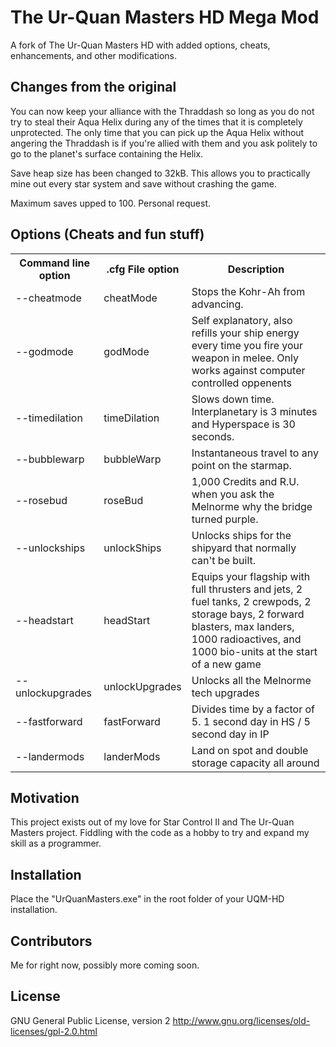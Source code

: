 # The Ur-Quan Masters HD Mega Mod
A fork of The Ur-Quan Masters HD with added options, cheats, enhancements, and other modifications.

## Changes from the original

You can now keep your alliance with the Thraddash so long as you do not try to steal their Aqua Helix during any of the times that it is completely unprotected. The only time that you can pick up the Aqua Helix without angering the Thraddash is if you're allied with them and you ask politely to go to the planet's surface containing the Helix.

Save heap size has been changed to 32kB. This allows you to practically mine out every star system and save without crashing the game.

Maximum saves upped to 100. Personal request.

## Options (Cheats and fun stuff)

<table>
    <tr>
        <th>Command line option</th>
        <th>.cfg File option</th>
        <th>Description</th>
    </tr>
    <tr>
        <td>--cheatmode</td>
        <td>cheatMode</td>
        <td>Stops the Kohr-Ah from advancing.</td>
    </tr>
    <tr>
        <td>--godmode</td>
        <td>godMode</td>
        <td>Self explanatory, also refills your ship energy every time you fire your weapon in melee. 
            Only works against computer controlled oppenents</td>
    </tr>
    <tr>
        <td>--timedilation</td>
        <td>timeDilation</td>
        <td>Slows down time. Interplanetary is 3 minutes and Hyperspace is 30 seconds.</td>
    </tr>
    <tr>
        <td>--bubblewarp</td>
        <td>bubbleWarp</td>
        <td>Instantaneous travel to any point on the starmap.</td>
    </tr>
    <tr>
        <td>--rosebud</td>
        <td>roseBud</td>
        <td>1,000 Credits and R.U. when you ask the Melnorme why the bridge turned purple.</td>
    </tr>
    <tr>
        <td>--unlockships</td>
        <td>unlockShips</td>
        <td>Unlocks ships for the shipyard that normally can't be built.</td>
    </tr>
    <tr>
        <td>--headstart</td>
        <td>headStart</td>
        <td>Equips your flagship with full thrusters and jets, 2 fuel tanks, 2 crewpods, 
						2 storage bays, 2 forward blasters, max landers, 1000 radioactives, and 1000 bio-units
						at the start of a new game</td>
    </tr>
    <tr>
        <td>--unlockupgrades</td>
        <td>unlockUpgrades</td>
        <td>Unlocks all the Melnorme tech upgrades</td>
    </tr>
    <tr>
        <td>--fastforward</td>
        <td>fastForward</td>
        <td>Divides time by a factor of 5. 1 second day in HS / 5 second day in IP</td>
    </tr>
    <tr>
        <td>--landermods</td>
        <td>landerMods</td>
        <td>Land on spot and double storage capacity all around</td>
    </tr>
</table>

## Motivation

This project exists out of my love for Star Control II and The Ur-Quan Masters project. Fiddling with the code as a hobby to try and expand my skill as a programmer.

## Installation

Place the "UrQuanMasters.exe" in the root folder of your UQM-HD installation.

## Contributors

Me for right now, possibly more coming soon.

## License

GNU General Public License, version 2 http://www.gnu.org/licenses/old-licenses/gpl-2.0.html

